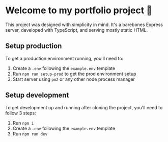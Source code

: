 # Welcome to my portfolio project 👋

This project was designed with simplicity in mind. It's a barebones Express server, developed with TypeScript, and serving mostly static HTML.

## Setup production

To get a production environment running, you'll need to:

1. Create a `.env` following the `example.env` template
2. Run `npm run setup-prod` to get the prod environment setup
3. Start server using `pm2` or any other node process manager

## Setup development

To get development up and running after cloning the project, you'll need to follow 3 steps:

1. Run `npm i`
2. Create a `.env` following the `example.env` template
3. Run `npm run dev`
